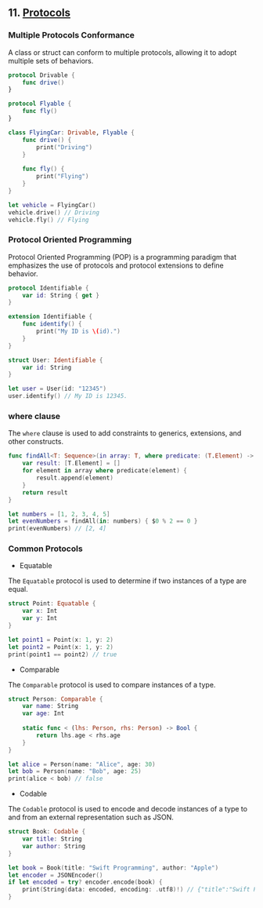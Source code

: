 ## 11. [Protocols](https://docs.swift.org/swift-book/LanguageGuide/Protocols.html)

### Multiple Protocols Conformance

A class or struct can conform to multiple protocols, allowing it to adopt multiple sets of behaviors.

```swift
protocol Drivable {
    func drive()
}

protocol Flyable {
    func fly()
}

class FlyingCar: Drivable, Flyable {
    func drive() {
        print("Driving")
    }
    
    func fly() {
        print("Flying")
    }
}

let vehicle = FlyingCar()
vehicle.drive() // Driving
vehicle.fly() // Flying
```

### Protocol Oriented Programming

Protocol Oriented Programming (POP) is a programming paradigm that emphasizes the use of protocols and protocol extensions to define behavior.

```swift
protocol Identifiable {
    var id: String { get }
}

extension Identifiable {
    func identify() {
        print("My ID is \(id).")
    }
}

struct User: Identifiable {
    var id: String
}

let user = User(id: "12345")
user.identify() // My ID is 12345.
```

### where clause

The `where` clause is used to add constraints to generics, extensions, and other constructs.

```swift
func findAll<T: Sequence>(in array: T, where predicate: (T.Element) -> Bool) -> [T.Element] {
    var result: [T.Element] = []
    for element in array where predicate(element) {
        result.append(element)
    }
    return result
}

let numbers = [1, 2, 3, 4, 5]
let evenNumbers = findAll(in: numbers) { $0 % 2 == 0 }
print(evenNumbers) // [2, 4]
```

### Common Protocols

* Equatable

The `Equatable` protocol is used to determine if two instances of a type are equal.

```swift
struct Point: Equatable {
    var x: Int
    var y: Int
}

let point1 = Point(x: 1, y: 2)
let point2 = Point(x: 1, y: 2)
print(point1 == point2) // true
```

* Comparable

The `Comparable` protocol is used to compare instances of a type.

```swift
struct Person: Comparable {
    var name: String
    var age: Int
    
    static func < (lhs: Person, rhs: Person) -> Bool {
        return lhs.age < rhs.age
    }
}

let alice = Person(name: "Alice", age: 30)
let bob = Person(name: "Bob", age: 25)
print(alice < bob) // false
```

* Codable

The `Codable` protocol is used to encode and decode instances of a type to and from an external representation such as JSON.

```swift
struct Book: Codable {
    var title: String
    var author: String
}

let book = Book(title: "Swift Programming", author: "Apple")
let encoder = JSONEncoder()
if let encoded = try? encoder.encode(book) {
    print(String(data: encoded, encoding: .utf8)!) // {"title":"Swift Programming","author":"Apple"}
}
```
